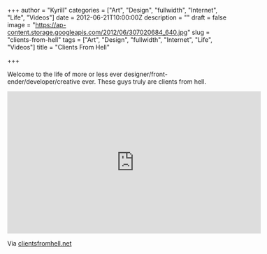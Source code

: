 +++
author = "Kyrill"
categories = ["Art", "Design", "fullwidth", "Internet", "Life", "Videos"]
date = 2012-06-21T10:00:00Z
description = ""
draft = false
image = "https://ap-content.storage.googleapis.com/2012/06/307020684_640.jpg"
slug = "clients-from-hell"
tags = ["Art", "Design", "fullwidth", "Internet", "Life", "Videos"]
title = "Clients From Hell"

+++


Welcome to the life of more or less ever designer/front-ender/developer/creative ever. These guys truly are clients from hell.

<iframe frameborder="0" height="326" src="https://player.vimeo.com/video/44203213?byline=0&portrait=0&color=ffffff" width="580"></iframe>

Via [clientsfromhell.net](https://clientsfromhell.net/)


